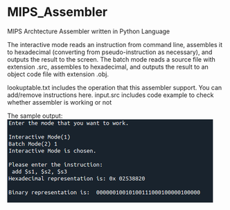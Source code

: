 # MIPS_Assembler
MIPS Archtecture Assembler written in Python Language

The interactive mode reads an instruction from command line, assembles it to hexadecimal
(converting from pseudo-instruction as necessary), and outputs the result to the screen. The batch
mode reads a source file with extension .src, assembles to hexadecimal, and outputs the result to
an object code file with extension .obj.

lookuptable.txt includes the operation that this assembler support. You can add/remove instructions here.
input.src includes code example to check whether assembler is working or not

The sample output:
![Sample](output.png)

